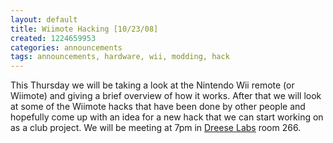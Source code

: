 ```yaml
---
layout: default
title: Wiimote Hacking [10/23/08]
created: 1224659953
categories: announcements
tags: announcements, hardware, wii, modding, hack
---
```

This Thursday we will be taking a look at the Nintendo Wii remote (or Wiimote) and giving a brief overview of how it works. After that we will look at some of the Wiimote hacks that have been done by other people and hopefully come up with an idea for a new hack that we can start working on as a club project. We will be meeting at 7pm in [Dreese Labs](http://www.osu.edu/map/building.php?building=279) room 266.
